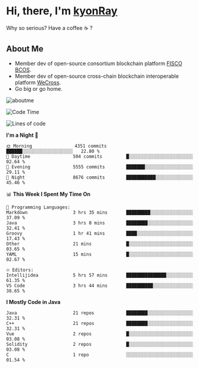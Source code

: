 # Hi, there, I'm [kyonRay](https://kyonRay.github.io)

Why so serious? Have a coffee ☕️ ?

## About Me

- Member dev of open-source consortium blockchain platform [FISCO BCOS](https://github.com/FISCO-BCOS).
- Member dev of open-source cross-chain blockchain interoperable platform [WeCross](https://github.com/WeBankBlockchain/WeCross).
- Go big or go home.

![aboutme](https://github-readme-stats.vercel.app/api?username=kyonRay&count_private=true&show_icons=true)

<!-- ![top-langs](https://github-readme-stats.vercel.app/api/top-langs/?username=kyonRay&layout=compact&hide=shell,html) -->

<!--START_SECTION:waka-->
![Code Time](http://img.shields.io/badge/Code%20Time-311%20hrs%2041%20mins-blue)

![Lines of code](https://img.shields.io/badge/From%20Hello%20World%20I%27ve%20Written-13.8%20million%20lines%20of%20code-blue)

**I'm a Night 🦉** 

```text
🌞 Morning                4351 commits        ██████░░░░░░░░░░░░░░░░░░░   22.80 % 
🌆 Daytime                504 commits         █░░░░░░░░░░░░░░░░░░░░░░░░   02.64 % 
🌃 Evening                5555 commits        ███████░░░░░░░░░░░░░░░░░░   29.11 % 
🌙 Night                  8676 commits        ███████████░░░░░░░░░░░░░░   45.46 % 
```


📊 **This Week I Spent My Time On** 

```text
💬 Programming Languages: 
Markdown                 3 hrs 35 mins       █████████░░░░░░░░░░░░░░░░   37.09 % 
Java                     3 hrs 8 mins        ████████░░░░░░░░░░░░░░░░░   32.41 % 
Groovy                   1 hr 41 mins        ████░░░░░░░░░░░░░░░░░░░░░   17.43 % 
Other                    21 mins             █░░░░░░░░░░░░░░░░░░░░░░░░   03.65 % 
YAML                     15 mins             █░░░░░░░░░░░░░░░░░░░░░░░░   02.67 % 

🔥 Editors: 
Intellijidea             5 hrs 57 mins       ███████████████░░░░░░░░░░   61.35 % 
VS Code                  3 hrs 44 mins       ██████████░░░░░░░░░░░░░░░   38.65 % 
```

**I Mostly Code in Java** 

```text
Java                     21 repos            ████████░░░░░░░░░░░░░░░░░   32.31 % 
C++                      21 repos            ████████░░░░░░░░░░░░░░░░░   32.31 % 
Vue                      2 repos             █░░░░░░░░░░░░░░░░░░░░░░░░   03.08 % 
Solidity                 2 repos             █░░░░░░░░░░░░░░░░░░░░░░░░   03.08 % 
C                        1 repo              ░░░░░░░░░░░░░░░░░░░░░░░░░   01.54 % 
```




<!--END_SECTION:waka-->
